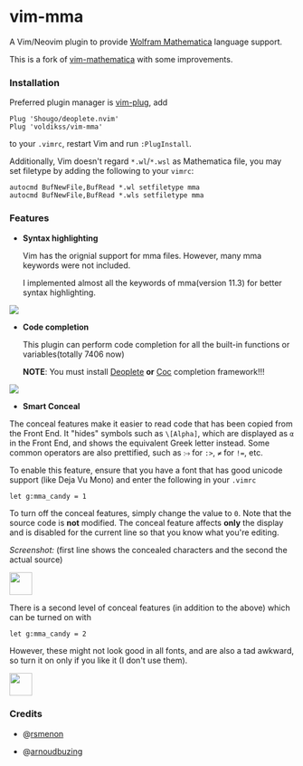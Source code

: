 # vim-mma

A Vim/Neovim plugin to provide [Wolfram Mathematica](https://wolfram.com/language/) language support.

This is a fork of [vim-mathematica](https://github.com/rsmenon/vim-mathematica) with some improvements.

### Installation

Preferred plugin manager is [vim-plug](https://github.com/junegunn/vim-plug), add 

```vim
Plug 'Shougo/deoplete.nvim'
Plug 'voldikss/vim-mma'
```
to your `.vimrc`, restart Vim and run `:PlugInstall`.

Additionally, Vim doesn't regard `*.wl`/`*.wsl` as Mathematica file, you may set filetype by adding the following to your `vimrc`:

```vim
autocmd BufNewFile,BufRead *.wl setfiletype mma
autocmd BufNewFile,BufRead *.wls setfiletype mma
```

### Features

- __Syntax highlighting__

    Vim has the orignial support for mma files. However, many mma keywords were not included.

    I implemented almost all the keywords of mma(version 11.3) for better syntax highlighting.

![](https://user-images.githubusercontent.com/20282795/51797239-b7e20000-223a-11e9-8a06-aec35baaa01a.png)

- __Code completion__

    This plugin can perform code completion for all the built-in functions or variables(totally 7406 now)

   **NOTE**: You must install [Deoplete](https://github.com/Shougo/deoplete.nvim) __or__ [Coc](https://github.com/neoclide/coc.nvim) completion framework!!!

![](https://user-images.githubusercontent.com/20282795/51797535-79e7da80-2240-11e9-88ec-88aa9200c5f8.gif)

- __Smart Conceal__

The conceal features make it easier to read code that has been copied from the Front End. It "hides" symbols such as `\[Alpha]`, which are displayed as `α` in the Front End, and shows the equivalent Greek letter instead. Some common operators are also prettified, such as `⧴` for `:>`, `≠` for `!=`, etc.

To enable this feature, ensure that you have a font that has good unicode support (like Deja Vu Mono) and enter the following in your `.vimrc`

```
let g:mma_candy = 1
```
To turn off the conceal features, simply change the value to `0`. Note that the source code is **not** modified. The conceal feature affects **only** the display and is disabled for the current line so that you know what you're editing.

*Screenshot:* (first line shows the concealed characters and the second the actual source)

<img src="http://i.stack.imgur.com/NrWxO.png" height=40></img>

There is a second level of conceal features (in addition to the above) which can be turned on with

```
let g:mma_candy = 2
```
However, these might not look good in all fonts, and are also a tad awkward, so turn it on only if you like it (I don't use them).

<img src="http://i.stack.imgur.com/tZUcE.png" height=40></img>

### Credits

- @[rsmenon](https://github.com/rsmenon)

- @[arnoudbuzing](https://github.com/arnoudbuzing)

